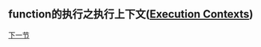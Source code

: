 ## function的执行之执行上下文([Execution Contexts](http://es5.github.io/#x10.3))
[下一节](function-DeclarationBindingInstantiation.md)